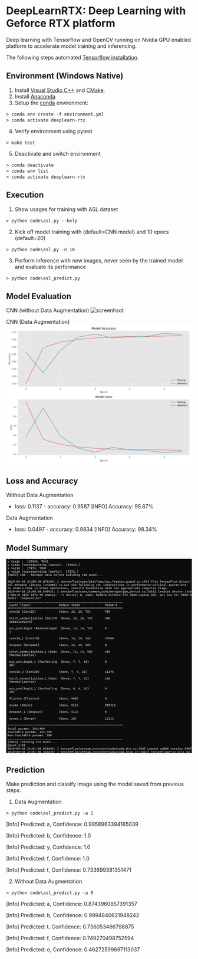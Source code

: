 # DeepLearnRTX: Deep Learning with Geforce RTX platform

Deep learning with Tensorflow and OpenCV running on Nvidia GPU enabled platform to accelerate model training and inferencing. 

The following steps automated [Tensorflow installation](https://www.tensorflow.org/install/pip#windows-native_1).

## Environment (Windows Native)
1. Install [Visual Studio C++]( 
https://visualstudio.microsoft.com/vs/olderdownloads/) and [CMake](https://microsoft.github.io/AirSim/build_windows).
2. Install [Anaconda](https://www.anaconda.com/products/individual)
3. Setup the [conda](https://www.anaconda.com/) environment:
```
> conda env create -f environment.yml
> conda activate deeplearn-rtx
```
4. Verify environment using pytest
```
> make test
```
5. Deactivate and switch environment
```
> conda deactivate
> conda env list
> conda activate deeplearn-rtx
```
## Execution

1. Show usages for training with ASL dataset
```
> python code\asl.py --help
```
2. Kick off model training with (default=CNN model) and 10 epocs (default=20)
```
> python code\asl.py -n 10
```
3. Perform inference with new images, never seen by the trained model and evaluate its performance
```
> python code\asl_predict.py
```

## Model Evaluation

CNN (without Data Augmentation)
![screenhsot](images/Using_CNN_ASL.png)

CNN (Data Augmentation)
![screenhsot](results/Using_Data_Augmentation.png)


Loss and Accuracy
-----------------
Without Data Augmentation
 - loss: 0.1137 - accuracy: 0.9587
[INFO] Accuracy: 95.87%

Data Augmentation
- loss: 0.0497 - accuracy: 0.9834
[INFO] Accuracy: 98.34%


Model Summary
-------------
![screenhsot](results/Model_Summary.png)

## Prediction

Make prediction and classify image using the model saved from previous steps. 

1. Data Augmentation
```
> python code\asl_predict.py -a 1
```

[Info] Predicted: a, Confidence: 0.9958963394165039

[Info] Predicted: b, Confidence: 1.0

[Info] Predicted: y, Confidence: 1.0

[Info] Predicted: f, Confidence: 1.0

[Info] Predicted: t, Confidence: 0.733699381351471

2. Without Data Augmentation
```
> python code\asl_predict.py -a 0
```

[Info] Predicted: a, Confidence: 0.8743960857391357

[Info] Predicted: b, Confidence: 0.9994840621948242

[Info] Predicted: t, Confidence: 0.736053466796875

[Info] Predicted: f, Confidence: 0.749270498752594

[Info] Predicted: o, Confidence: 0.46272599697113037